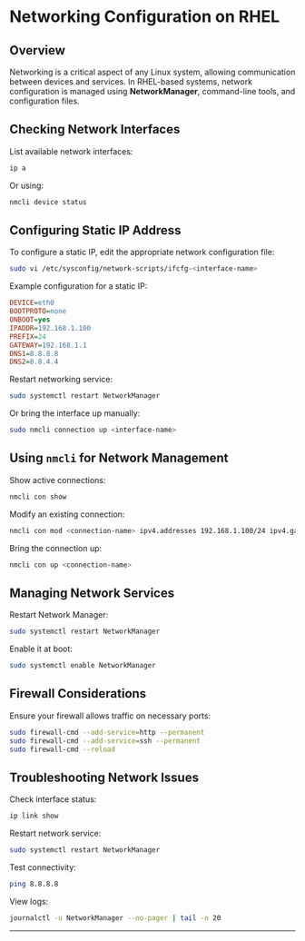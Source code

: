 # Networking Configuration on RHEL

## Overview

Networking is a critical aspect of any Linux system, allowing communication between devices and services. In RHEL-based systems, network configuration is managed using **NetworkManager**, command-line tools, and configuration files.

## Checking Network Interfaces

List available network interfaces:
```bash
ip a
```

Or using:
```bash
nmcli device status
```

## Configuring Static IP Address

To configure a static IP, edit the appropriate network configuration file:
```bash
sudo vi /etc/sysconfig/network-scripts/ifcfg-<interface-name>
```

Example configuration for a static IP:
```ini
DEVICE=eth0
BOOTPROTO=none
ONBOOT=yes
IPADDR=192.168.1.100
PREFIX=24
GATEWAY=192.168.1.1
DNS1=8.8.8.8
DNS2=8.8.4.4
```

Restart networking service:
```bash
sudo systemctl restart NetworkManager
```

Or bring the interface up manually:
```bash
sudo nmcli connection up <interface-name>
```

## Using `nmcli` for Network Management

Show active connections:
```bash
nmcli con show
```

Modify an existing connection:
```bash
nmcli con mod <connection-name> ipv4.addresses 192.168.1.100/24 ipv4.gateway 192.168.1.1 ipv4.dns "8.8.8.8 8.8.4.4" ipv4.method manual
```

Bring the connection up:
```bash
nmcli con up <connection-name>
```


## Managing Network Services

Restart Network Manager:
```bash
sudo systemctl restart NetworkManager
```

Enable it at boot:
```bash
sudo systemctl enable NetworkManager
```


## Firewall Considerations

Ensure your firewall allows traffic on necessary ports:

```bash
sudo firewall-cmd --add-service=http --permanent
sudo firewall-cmd --add-service=ssh --permanent
sudo firewall-cmd --reload
```

## Troubleshooting Network Issues

Check interface status:
```bash
ip link show
```

Restart network service:
```bash
sudo systemctl restart NetworkManager
```

Test connectivity:
```bash
ping 8.8.8.8
```

View logs:
```bash
journalctl -u NetworkManager --no-pager | tail -n 20
```

---

